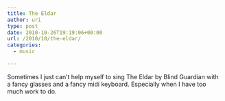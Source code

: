 ```yaml
---
title: The Eldar
author: uri
type: post
date: 2010-10-26T19:19:06+00:00
url: /2010/10/the-eldar/
categories:
  - music

---
```

Sometimes I just can&#8217;t help myself to sing The Eldar by Blind Guardian with a fancy glasses and a fancy midi keyboard. Especially when I have too much work to do.

<p style="text-align: center;">
</p>